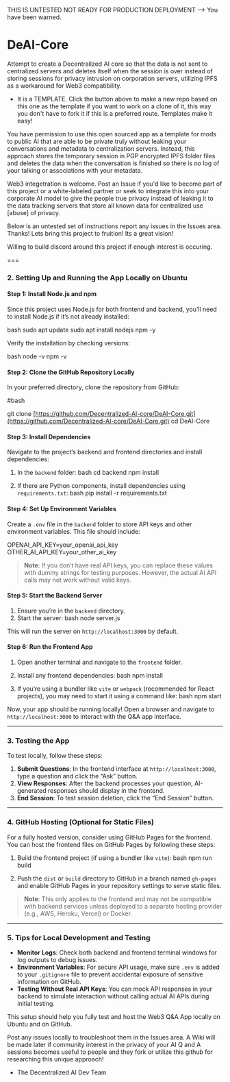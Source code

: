 
THIS IS UNTESTED NOT READY FOR PRODUCTION DEPLOYMENT -->  You have been warned.

# DeAI-Core
Attempt to create a Decentralized AI core so that the data is not sent to centralized servers and deletes itself when the session is over instead of storing sessions for privacy intrusion on corporation servers, utilizing IPFS as a workaround for Web3 compatibility.

* It is a TEMPLATE.  Click the button above to make a new repo based on this one as the template if you want to work on a clone of it, this way you don't have to fork it if this is a preferred route.  Templates make it easy! 

You have permission to use this open sourced app as a template for mods to public AI that are able to be private truly without leaking your conversations and metadata to centralization servers.  Instead, this approach stores the temporary session in PGP encrypted IPFS folder files and deletes the data when the conversation is finished so there is no log of your talking or associations with your metadata.

Web3 integetration is welcome.  Post an Issue if you'd like to become part of this project or a white-labeled partner or seek to integrate this into your corporate AI model to give the people true privacy instead of leaking it to the data tracking servers that store all known data for centralized use [abuse] of privacy.

Below is an untested set of instructions report any issues in the Issues area.  Thanks!  Lets bring this project to fruition!  Its a great vision!  

Willing to build discord around this project if enough interest is occuring.

===

### 2. Setting Up and Running the App Locally on Ubuntu

#### Step 1: Install Node.js and npm

Since this project uses Node.js for both frontend and backend, you’ll need to install Node.js if it’s not already installed:

bash
sudo apt update
sudo apt install nodejs npm -y


Verify the installation by checking versions:

bash
node -v
npm -v


#### Step 2: Clone the GitHub Repository Locally

In your preferred directory, clone the repository from GitHub:

#bash

git clone [https://github.com/Decentralized-AI-core/DeAI-Core.git](https://github.com/Decentralized-AI-core/DeAI-Core.git)
cd DeAI-Core


#### Step 3: Install Dependencies

Navigate to the project’s backend and frontend directories and install dependencies:

1. In the `backend` folder:
   bash
   cd backend
   npm install
   

2. If there are Python components, install dependencies using `requirements.txt`:
   bash
   pip install -r requirements.txt
   

#### Step 4: Set Up Environment Variables

Create a `.env` file in the `backend` folder to store API keys and other environment variables. This file should include:


OPENAI_API_KEY=your_openai_api_key
OTHER_AI_API_KEY=your_other_ai_key


> **Note**: If you don’t have real API keys, you can replace these values with dummy strings for testing purposes. However, the actual AI API calls may not work without valid keys.

#### Step 5: Start the Backend Server

1. Ensure you’re in the `backend` directory.
2. Start the server:
   bash
   node server.js
   

This will run the server on `http://localhost:3000` by default.

#### Step 6: Run the Frontend App

1. Open another terminal and navigate to the `frontend` folder.
2. Install any frontend dependencies:
   bash
   npm install
   
3. If you’re using a bundler like `vite` or `webpack` (recommended for React projects), you may need to start it using a command like:
   bash
   npm start
   

Now, your app should be running locally! Open a browser and navigate to `http://localhost:3000` to interact with the Q&A app interface.

---

### 3. Testing the App

To test locally, follow these steps:

1. **Submit Questions**: In the frontend interface at `http://localhost:3000`, type a question and click the “Ask” button.
2. **View Responses**: After the backend processes your question, AI-generated responses should display in the frontend.
3. **End Session**: To test session deletion, click the “End Session” button.

---

### 4. GitHub Hosting (Optional for Static Files)

For a fully hosted version, consider using GitHub Pages for the frontend. You can host the frontend files on GitHub Pages by following these steps:

1. Build the frontend project (if using a bundler like `vite`):
   bash
   npm run build
   
   
2. Push the `dist` or `build` directory to GitHub in a branch named `gh-pages` and enable GitHub Pages in your repository settings to serve static files.

> **Note**: This only applies to the frontend and may not be compatible with backend services unless deployed to a separate hosting provider (e.g., AWS, Heroku, Vercel) or Docker.

---

### 5. Tips for Local Development and Testing

- **Monitor Logs**: Check both backend and frontend terminal windows for log outputs to debug issues.
- **Environment Variables**: For secure API usage, make sure `.env` is added to your `.gitignore` file to prevent accidental exposure of sensitive information on GitHub.
- **Testing Without Real API Keys**: You can mock API responses in your backend to simulate interaction without calling actual AI APIs during initial testing.

This setup should help you fully test and host the Web3 Q&A App locally on Ubuntu and on GitHub.

Post any issues locally to troubleshoot them in the Issues area.  A Wiki will be made later if community interest in the privacy of your AI Q and A sessions becomes useful to people and they fork or utilize this github for researching this unique approach!

- The Decentralized AI Dev Team
